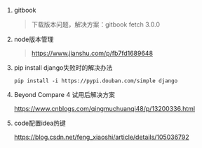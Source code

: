1. gitbook

   > 下载版本问题，解决方案：gitbook fetch 3.0.0

1. node版本管理

   > https://www.jianshu.com/p/fb7fd1689648
   
1. pip install django失败时的解决办法

   ```shell
   pip install -i https://pypi.douban.com/simple django
   ```

4. Beyond Compare 4 试用后解决方案

   https://www.cnblogs.com/qingmuchuanqi48/p/13200336.html

5. code配置idea热键

   https://blog.csdn.net/feng_xiaoshi/article/details/105036792